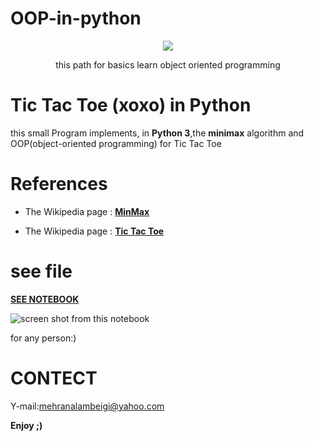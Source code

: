# OOP-in-python

<div align="center">
  <img src="https://raw.githubusercontent.com/Mehranalam/Mehranalam/main/assets/Interstellar-destaque.jpg">
  <p>this path for basics learn object oriented programming</p>
  </div>

# Tic Tac Toe (xoxo) in Python

this small Program implements, in **Python 3**,the **minimax** algorithm and OOP(object-oriented programming) for Tic Tac Toe 

# References

* The Wikipedia page : [**MinMax**](https://en.wikipedia.org/wiki/Minimax)

* The Wikipedia page : [**Tic Tac Toe**](https://en.wikipedia.org/wiki/Tic-tac-toe)
# see file

[**SEE NOTEBOOK**](https://github.com/Mehranalam/OOP-in-python/blob/main/OOPinpython.ipynb)

![screen shot from this notebook](https://github.com/Mehranalam/OOP-in-python/blob/main/Screenshot%20from%202021-04-06%2010-35-01.png?raw=true)

for any person:)

# CONTECT
Y-mail:mehranalambeigi@yahoo.com

**Enjoy ;)**
